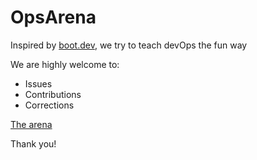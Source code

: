 # OpsArena

Inspired by [boot.dev](https://boot.dev), we try to teach devOps the fun way

We are highly welcome to:

- Issues
- Contributions
- Corrections

[The arena](https://opsarena.vercel.app)

Thank you!
